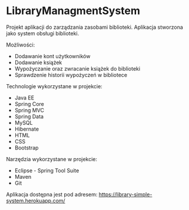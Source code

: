 # LibraryManagmentSystem

Projekt aplikacji do zarządzania zasobami biblioteki.
Aplikacja stworzona jako system obsługi biblioteki.

Możliwości:
- Dodawanie kont użytkowników
- Dodawanie książek
- Wypożyczanie oraz zwracanie książek do biblioteki
- Sprawdzenie historii wypożyczeń w bibliotece

Technologie wykorzystane w projekcie:

- Java EE
- Spring Core
- Spring MVC
- Spring Data
- MySQL
- Hibernate
- HTML
- CSS
- Bootstrap

Narzędzia wykorzystane w projekcie:

- Eclipse - Spring Tool Suite
- Maven
- Git

Aplikacja dostępna jest pod adresem: 
https://library-simple-system.herokuapp.com/